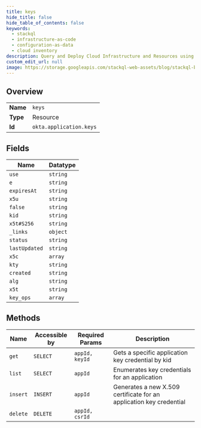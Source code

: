 ```yaml
---
title: keys
hide_title: false
hide_table_of_contents: false
keywords:
  - stackql
  - infrastructure-as-code
  - configuration-as-data
  - cloud inventory
description: Query and Deploy Cloud Infrastructure and Resources using SQL
custom_edit_url: null
image: https://storage.googleapis.com/stackql-web-assets/blog/stackql-blog-post-featured-image.png
---
```

  
    

## Overview
<table><tbody>
<tr><td><b>Name</b></td><td><code>keys</code></td></tr>
<tr><td><b>Type</b></td><td>Resource</td></tr>
<tr><td><b>Id</b></td><td><code>okta.application.keys</code></td></tr>
</tbody></table>

## Fields
| Name | Datatype |
| ---- | -------- |
| `use` | `string` |
| `e` | `string` |
| `expiresAt` | `string` |
| `x5u` | `string` |
| `false` | `string` |
| `kid` | `string` |
| `x5t#S256` | `string` |
| `_links` | `object` |
| `status` | `string` |
| `lastUpdated` | `string` |
| `x5c` | `array` |
| `kty` | `string` |
| `created` | `string` |
| `alg` | `string` |
| `x5t` | `string` |
| `key_ops` | `array` |
## Methods
| Name | Accessible by | Required Params | Description |
| ---- | ------------- | --------------- | ----------- |
| `get` | `SELECT` | `appId, keyId` | Gets a specific application key credential by kid |
| `list` | `SELECT` | `appId` | Enumerates key credentials for an application |
| `insert` | `INSERT` | `appId` | Generates a new X.509 certificate for an application key credential |
| `delete` | `DELETE` | `appId, csrId` |  |
